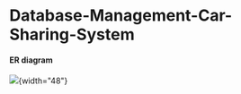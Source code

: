 # Database-Management-Car-Sharing-System

#### ER diagram 

![](https://imgur.com/eCBybwd.png){width="48"}

